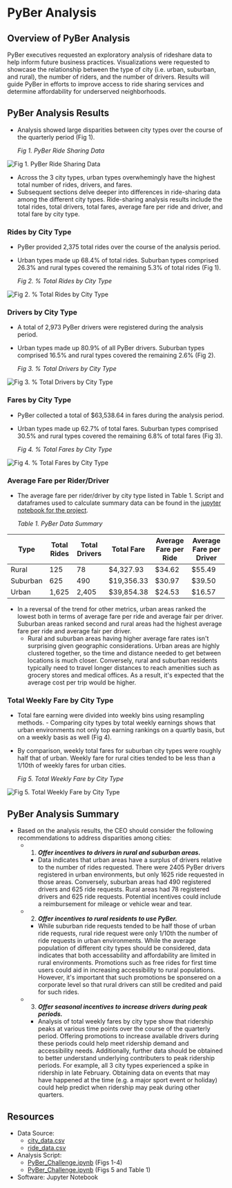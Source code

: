 # PyBer Analysis

## Overview of PyBer Analysis
PyBer executives requested an exploratory analysis of rideshare data to help inform future business practices. Visualizations were requested to showcase the relationship between the type of city (i.e. urban, suburban, and rural), the number of riders, and the number of drivers. Results will guide PyBer in efforts to improve access to ride sharing services and determine affordability for underserved neighborhoods.
## PyBer Analysis Results
- Analysis showed large disparities between city types over the course of the quarterly period (Fig 1).


    <Figcaption><i>Fig 1. PyBer Ride Sharing Data</i></Figcaption>

![Fig 1. PyBer Ride Sharing Data](https://github.com/InRegards2Pluto/PyBer_Analysis/blob/a7592015695a4f36068f74bc70739af195ed18be/analysis/Fig1.png)


- Across the 3 city types, urban types overwhemingly have the highest total number of rides, drivers, and fares.
- Subsequent sections delve deeper into differences in ride-sharing data among the different city types. Ride-sharing analysis results include the total rides, total drivers, total fares, average fare per ride and driver, and total fare by city type.

### Rides by City Type
- PyBer provided 2,375 total rides over the course of the analysis period.
- Urban types made up 68.4% of total rides. Suburban types comprised 26.3% and rural types covered the remaining 5.3% of total rides (Fig 1).


    <Figcaption><i>Fig 2. % Total Rides by City Type</i></Figcaption>

![Fig 2. % Total Rides by City Type](https://github.com/InRegards2Pluto/PyBer_Analysis/blob/339107124e8673aebc4ac6fa9da5cc547e1bbb09/analysis/Fig6.png)

### Drivers by City Type
- A total of 2,973 PyBer drivers were registered during the analysis period.
- Urban types made up 80.9% of all PyBer drivers. Suburban types comprised 16.5% and rural types covered the remaining 2.6% (Fig 2).


    <Figcaption><i>Fig 3. % Total Drivers by City Type</i></Figcaption>

![Fig 3. % Total Drivers by City Type](https://github.com/InRegards2Pluto/PyBer_Analysis/blob/339107124e8673aebc4ac6fa9da5cc547e1bbb09/analysis/Fig7.png)

### Fares by City Type
- PyBer collected a total of $63,538.64 in fares during the analysis period.
- Urban types made up 62.7% of total fares. Suburban types comprised 30.5% and rural types covered the remaining 6.8% of total fares (Fig 3).


    <Figcaption><i>Fig 4. % Total Fares by City Type</i></Figcaption>

![Fig 4. % Total Fares by City Type](https://github.com/InRegards2Pluto/PyBer_Analysis/blob/339107124e8673aebc4ac6fa9da5cc547e1bbb09/analysis/Fig5.png)

### Average Fare per Rider/Driver 
- The average fare per rider/driver by city type listed in Table 1. Script and dataframes used to calculate summary data can be found in the [jupyter notebook for the project](https://github.com/InRegards2Pluto/PyBer_Analysis/blob/a7592015695a4f36068f74bc70739af195ed18be/PyBer_Challenge.ipynb).


    <Tablecaption><i>Table 1. PyBer Data Summary</i></Tablecaption>

| Type  | Total Rides | Total Drivers | Total Fare | Average Fare per Ride | Average Fare per Driver
| ------------- | ------------- | ------------- | ------------- | ------------- | ------------- |
| Rural | 125 | 78 | $4,327.93 | $34.62 | $55.49 |
| Suburban | 625 | 490 | $19,356.33 | $30.97 | $39.50 |
| Urban | 1,625 | 2,405 | $39,854.38 | $24.53 | $16.57 |

- In a reversal of the trend for other metrics, urban areas ranked the lowest both in terms of average fare per ride and average fair per driver. Suburban areas ranked second and rural areas had the highest average fare per ride and average fair per driver.
  - Rural and suburban areas having higher average fare rates isn't surprising given geographic considerations. Urban areas are highly clustered together, so the time and distance needed to get between locations is much closer. Conversely, rural and suburban residents typically need to travel longer distances to reach amenities such as grocery stores and medical offices. As a result, it's expected that the average cost per trip would be higher.
### Total Weekly Fare by City Type

- Total fare earning were divided into weekly bins using resampling methods. - Comparing city types by total weekly earnings shows that urban environments not only top earning rankings on a quartly basis, but on a weekly basis as well (Fig 4).
- By comparison, weekly total fares for suburban city types were roughly half that of urban. Weekly fare for rural cities tended to be less than a 1/10th of weekly fares for urban cities. 


    <Figcaption><i>Fig 5. Total Weekly Fare by City Type</i></Figcaption>

![Fig 5. Total Weekly Fare by City Type](https://github.com/InRegards2Pluto/PyBer_Analysis/blob/a7592015695a4f36068f74bc70739af195ed18be/analysis/PyBer_fare_summary.png)
## PyBer Analysis Summary
- Based on the analysis results, the CEO should consider the following recommendations to address disparities among cities:
  - 1) <b><i>Offer incentives to drivers in rural and suburban areas.</i></b>
    - Data indicates that urban areas have a surplus of drivers relative to the number of rides requested. There were 2405 PyBer drivers registered in urban environments, but only 1625 ride requested in those areas. Conversely, suburban areas had 490 registered drivers and 625 ride requests. Rural areas had 78 registered drivers and 625 ride requests. Potential incentives could include a reimbursement for mileage or vehicle wear and tear.
  - 2) <b><i>Offer incentives to rural residents to use PyBer.</i></b>
    - While suburban ride requests tended to be half those of urban ride requests, rural ride request were only 1/10th the number of ride requests in urban environments. While the average population of different city types should be considered, data indicates that both accessability and affordability are limited in rural environments. Promotions such as free rides for first time users could aid in increasing accessibility to rural populations. However, it's important that such promotions be sponsered on a corporate level so that rural drivers can still be credited and paid for such rides.
  - 3) <b><i>Offer seasonal incentives to increase drivers during peak periods.</i></b>
    - Analysis of total weekly fares by city type show that ridership peaks at various time points over the course of the quarterly period. Offering promotions to increase available drivers during these periods could help meet ridership demand and accessibility needs. Additionally, further data should be obtained to better understand underlying contributers to peak ridership periods. For example, all 3 city types experienced a spike in ridership in late February. Obtaining data on events that may have happened at the time (e.g. a major sport event or holiday) could help predict when ridership may peak during other quarters.


## Resources
- Data Source: 
  - [city_data.csv](https://github.com/InRegards2Pluto/PyBer_Analysis/blob/a7592015695a4f36068f74bc70739af195ed18be/Resources/city_data.csv)
  - [ride_data.csv](https://github.com/InRegards2Pluto/PyBer_Analysis/blob/a7592015695a4f36068f74bc70739af195ed18be/Resources/ride_data.csv)
- Analysis Script: 
  - [PyBer_Challenge.ipynb](https://github.com/InRegards2Pluto/PyBer_Analysis/blob/a7592015695a4f36068f74bc70739af195ed18be/PyBer_Challenge.ipynb) (Figs 1-4) 
  - [PyBer_Challenge.ipynb](https://github.com/InRegards2Pluto/PyBer_Analysis/blob/a7592015695a4f36068f74bc70739af195ed18be/PyBer.ipynb) (Figs 5 and Table 1)
- Software: Jupyter Notebook
